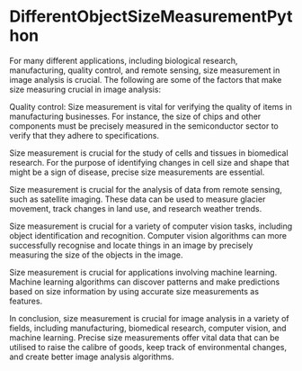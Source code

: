 # DifferentObjectSizeMeasurementPython
For many different applications, including biological research, manufacturing, quality control, and remote sensing, size measurement in image analysis is crucial. The following are some of the factors that make size measuring crucial in image analysis:

Quality control: Size measurement is vital for verifying the quality of items in manufacturing businesses. For instance, the size of chips and other components must be precisely measured in the semiconductor sector to verify that they adhere to specifications.

Size measurement is crucial for the study of cells and tissues in biomedical research. For the purpose of identifying changes in cell size and shape that might be a sign of disease, precise size measurements are essential.

Size measurement is crucial for the analysis of data from remote sensing, such as satellite imaging. These data can be used to measure glacier movement, track changes in land use, and research weather trends.

Size measurement is crucial for a variety of computer vision tasks, including object identification and recognition. Computer vision algorithms can more successfully recognise and locate things in an image by precisely measuring the size of the objects in the image.

Size measurement is crucial for applications involving machine learning. Machine learning algorithms can discover patterns and make predictions based on size information by using accurate size measurements as features.

In conclusion, size measurement is crucial for image analysis in a variety of fields, including manufacturing, biomedical research, computer vision, and machine learning. Precise size measurements offer vital data that can be utilised to raise the calibre of goods, keep track of environmental changes, and create better image analysis algorithms.
